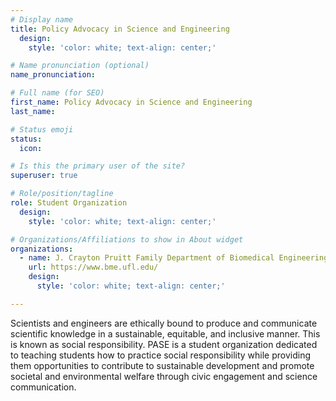 ```yaml
---
# Display name
title: Policy Advocacy in Science and Engineering
  design:
    style: 'color: white; text-align: center;'

# Name pronunciation (optional)
name_pronunciation:

# Full name (for SEO)
first_name: Policy Advocacy in Science and Engineering
last_name:

# Status emoji
status:
  icon: 

# Is this the primary user of the site?
superuser: true

# Role/position/tagline
role: Student Organization
  design:
    style: 'color: white; text-align: center;'

# Organizations/Affiliations to show in About widget
organizations:
  - name: J. Crayton Pruitt Family Department of Biomedical Engineering at the University of Florida
    url: https://www.bme.ufl.edu/
    design:
      style: 'color: white; text-align: center;'

---
```


Scientists and engineers are ethically bound to produce and communicate scientific knowledge in a sustainable, equitable, and inclusive manner. This is known as social responsibility. PASE is a student organization dedicated to teaching students how to practice social responsibility while providing them opportunities to contribute to sustainable development and promote societal and environmental welfare through civic engagement and science communication.
